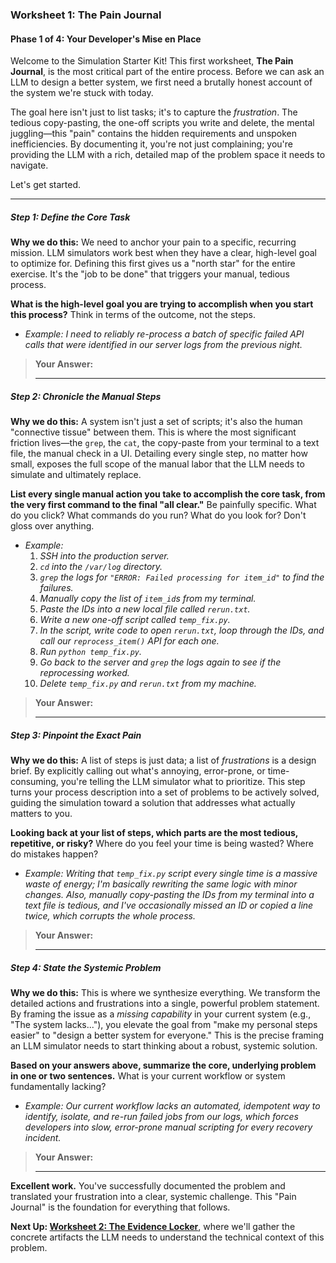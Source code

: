 ### **Worksheet 1: The Pain Journal**

#### **Phase 1 of 4: Your Developer's Mise en Place**

Welcome to the Simulation Starter Kit! This first worksheet, **The Pain Journal**, is the most critical part of the entire process. Before we can ask an LLM to design a better system, we first need a brutally honest account of the system we're stuck with today.

The goal here isn't just to list tasks; it's to capture the _frustration_. The tedious copy-pasting, the one-off scripts you write and delete, the mental juggling—this "pain" contains the hidden requirements and unspoken inefficiencies. By documenting it, you're not just complaining; you're providing the LLM with a rich, detailed map of the problem space it needs to navigate.

Let's get started.

---

##### **Step 1: Define the Core Task**

**Why we do this:** We need to anchor your pain to a specific, recurring mission. LLM simulators work best when they have a clear, high-level goal to optimize for. Defining this first gives us a "north star" for the entire exercise. It's the "job to be done" that triggers your manual, tedious process.

**What is the high-level goal you are trying to accomplish when you start this process?** Think in terms of the outcome, not the steps.

- _Example: I need to reliably re-process a batch of specific failed API calls that were identified in our server logs from the previous night._

> **Your Answer:**
>
> ---

##### **Step 2: Chronicle the Manual Steps**

**Why we do this:** A system isn't just a set of scripts; it's also the human "connective tissue" between them. This is where the most significant friction lives—the `grep`, the `cat`, the copy-paste from your terminal to a text file, the manual check in a UI. Detailing every single step, no matter how small, exposes the full scope of the manual labor that the LLM needs to simulate and ultimately replace.

**List every single manual action you take to accomplish the core task, from the very first command to the final "all clear."** Be painfully specific. What do you click? What commands do you run? What do you look for? Don't gloss over anything.

- _Example:_
  1.  _SSH into the production server._
  2.  _`cd` into the `/var/log` directory._
  3.  _`grep` the logs for `"ERROR: Failed processing for item_id"` to find the failures._
  4.  _Manually copy the list of `item_id`s from my terminal._
  5.  _Paste the IDs into a new local file called `rerun.txt`._
  6.  _Write a new one-off script called `temp_fix.py`._
  7.  _In the script, write code to open `rerun.txt`, loop through the IDs, and call our `reprocess_item()` API for each one._
  8.  _Run `python temp_fix.py`._
  9.  _Go back to the server and `grep` the logs again to see if the reprocessing worked._
  10. _Delete `temp_fix.py` and `rerun.txt` from my machine._

> **Your Answer:**
>
> ---

##### **Step 3: Pinpoint the Exact Pain**

**Why we do this:** A list of steps is just data; a list of _frustrations_ is a design brief. By explicitly calling out what's annoying, error-prone, or time-consuming, you're telling the LLM simulator what to prioritize. This step turns your process description into a set of problems to be actively solved, guiding the simulation toward a solution that addresses what actually matters to you.

**Looking back at your list of steps, which parts are the most tedious, repetitive, or risky?** Where do you feel your time is being wasted? Where do mistakes happen?

- _Example: Writing that `temp_fix.py` script every single time is a massive waste of energy; I'm basically rewriting the same logic with minor changes. Also, manually copy-pasting the IDs from my terminal into a text file is tedious, and I've occasionally missed an ID or copied a line twice, which corrupts the whole process._

> **Your Answer:**
>
> ---

##### **Step 4: State the Systemic Problem**

**Why we do this:** This is where we synthesize everything. We transform the detailed actions and frustrations into a single, powerful problem statement. By framing the issue as a _missing capability_ in your current system (e.g., "The system lacks..."), you elevate the goal from "make my personal steps easier" to "design a better system for everyone." This is the precise framing an LLM simulator needs to start thinking about a robust, systemic solution.

**Based on your answers above, summarize the core, underlying problem in one or two sentences.** What is your current workflow or system fundamentally lacking?

- _Example: Our current workflow lacks an automated, idempotent way to identify, isolate, and re-run failed jobs from our logs, which forces developers into slow, error-prone manual scripting for every recovery incident._

> **Your Answer:**
>
> ---

**Excellent work.** You've successfully documented the problem and translated your frustration into a clear, systemic challenge. This "Pain Journal" is the foundation for everything that follows.

**Next Up: [Worksheet 2: The Evidence Locker](./worksheet-2-evidence-locker.md)**, where we'll gather the concrete artifacts the LLM needs to understand the technical context of this problem.